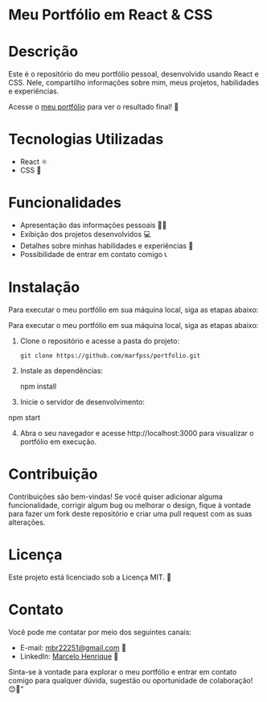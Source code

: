 # Meu Portfólio em React & CSS

# Descrição

Este é o repositório do meu portfólio pessoal, desenvolvido usando React e CSS. Nele, compartilho informações sobre mim, meus projetos, habilidades e experiências.

Acesse o [meu portfólio](https://marfpss.netlify.app/) para ver o resultado final! 🌟

# Tecnologias Utilizadas

- React ⚛️
- CSS 🎨

# Funcionalidades

- Apresentação das informações pessoais 🙋‍♀️
- Exibição dos projetos desenvolvidos 💻
- Detalhes sobre minhas habilidades e experiências 🌟
- Possibilidade de entrar em contato comigo 📞

# Instalação

Para executar o meu portfólio em sua máquina local, siga as etapas abaixo:

Para executar o meu portfólio em sua máquina local, siga as etapas abaixo:

1. Clone o repositório e acesse a pasta do projeto:

   ```shell
   git clone https://github.com/marfpss/portfolio.git 

2. Instale as dependências:
  
   npm install
   
3. Inicie o servidor de desenvolvimento: 
  
  npm start
  
4. Abra o seu navegador e acesse http://localhost:3000 para visualizar o portfólio em execução.  

# Contribuição

Contribuições são bem-vindas! Se você quiser adicionar alguma funcionalidade, corrigir algum bug ou melhorar o design, fique à vontade para fazer um fork deste repositório e criar uma pull request com as suas alterações.

# Licença

Este projeto está licenciado sob a Licença MIT. 📄

# Contato

Você pode me contatar por meio dos seguintes canais:

- E-mail: mbr22251@gmail.com 📧
- LinkedIn: [Marcelo Henrique](https://www.linkedin.com/in/marcelo-henrique-181b80256) 🔗

Sinta-se à vontade para explorar o meu portfólio e entrar em contato comigo para qualquer dúvida, sugestão ou oportunidade de colaboração! 😊🚀"
